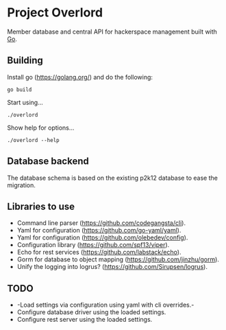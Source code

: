 # Project Overlord

Member database and central API for hackerspace management built with [Go](https://golang.org/).

## Building

Install go (https://golang.org/) and do the following:

    go build

Start using...

    ./overlord

Show help for options...

    ./overlord --help

## Database backend

The database schema is based on the existing p2k12 database to ease the migration.

## Libraries to use

* Command line parser (https://github.com/codegangsta/cli).
* Yaml for configuration (https://github.com/go-yaml/yaml).
* Yaml for configuration (https://github.com/olebedev/config).
* Configuration library (https://github.com/spf13/viper).
* Echo for rest services (https://github.com/labstack/echo).
* Gorm for database to object mapping (https://github.com/jinzhu/gorm).
* Unify the logging into logrus? (https://github.com/Sirupsen/logrus).

## TODO

* -Load settings via configuration using yaml with cli overrides.-
* Configure database driver using the loaded settings.
* Configure rest server using the loaded settings.
